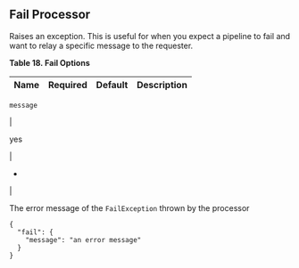 ## Fail Processor

Raises an exception. This is useful for when you expect a pipeline to fail and want to relay a specific message to the requester.

 **Table 18. Fail Options**

Name |  Required |  Default |  Description  
---|---|---|---  
  
`message`

| 

yes

| 

-

| 

The error message of the `FailException` thrown by the processor  
  
  

    
    
    {
      "fail": {
        "message": "an error message"
      }
    }
